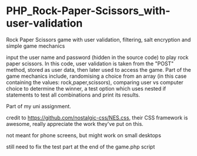 # PHP_Rock-Paper-Scissors_with-user-validation
Rock Paper Scissors game with user validation, filtering, salt encryption and simple game mechanics


input the user name and password (hidden in the source code) to play rock paper scissors.
In this code, user validation is taken from the "POST" method, stored as user data, then later used to access the game.
Part of the game mechanics include, randomising a choice from an array (in this case containing the values: rock,paper,scissors), comparing user vs computer choice to determine the winner, a test option which uses nested if statements to test all combinations and print its results.

Part of my uni assignment. 

credit to https://github.com/nostalgic-css/NES.css, their CSS framework is awesome, really appreciate the work they've put on this.

not meant for phone screens, but might work on small desktops

still need to fix the test part at the end of the game.php script

